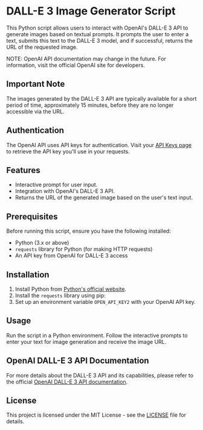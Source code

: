 # DALL-E 3 Image Generator Script

This Python script allows users to interact with OpenAI's DALL-E 3 API to generate images based on textual prompts. It prompts the user to enter a text, submits this text to the DALL-E 3 model, and if successful, returns the URL of the requested image.

NOTE: OpenAI API documentation may change in the future. For information, visit the official OpenAI site for developers. 

## Important Note
The images generated by the DALL-E 3 API are typically available for a short period of time, approximately 15 minutes, before they are no longer accessible via the URL.

## Authentication
The OpenAI API uses API keys for authentication. Visit your [API Keys page](https://platform.openai.com/account/api-keys) to retrieve the API key you'll use in your requests.

## Features

- Interactive prompt for user input.
- Integration with OpenAI's DALL-E 3 API.
- Returns the URL of the generated image based on the user's text input.

## Prerequisites

Before running this script, ensure you have the following installed:

- Python (3.x or above)
- `requests` library for Python (for making HTTP requests)
- An API key from OpenAI for DALL-E 3 access

## Installation

1. Install Python from [Python's official website](https://www.python.org/downloads/).
2. Install the `requests` library using pip:
3. Set up an environment variable `OPEN_API_KEY2` with your OpenAI API key. 

## Usage

Run the script in a Python environment. Follow the interactive prompts to enter your text for image generation and receive the image URL.


## OpenAI DALL-E 3 API Documentation

For more details about the DALL-E 3 API and its capabilities, please refer to the official [OpenAI DALL-E 3 API documentation](https://platform.openai.com/docs/guides/images/introduction).

## License

This project is licensed under the MIT License - see the [LICENSE](https://github.com/ffm5113/python_dalle3_local/blob/main/LICENSE) file for details.
